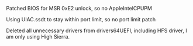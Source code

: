Patched BIOS for MSR 0xE2 unlock, so no AppleIntelCPUPM

Using UIAC.ssdt to stay within port limit, so no port limit patch

Deleted all unnecessary drivers from drivers64UEFI, including HFS driver, I am only using High Sierra.
